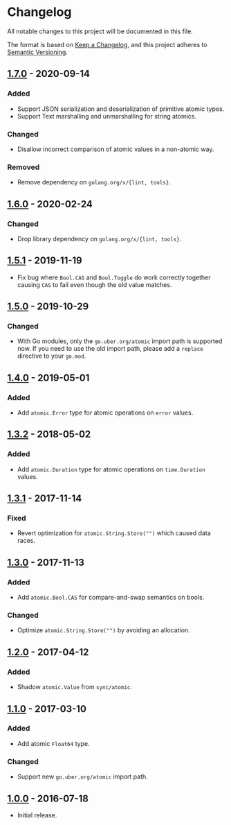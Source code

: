 # Changelog

All notable changes to this project will be documented in this file.

The format is based on [Keep a Changelog](https://keepachangelog.com/en/1.0.0/),
and this project adheres to [Semantic Versioning](https://semver.org/spec/v2.0.0.html).

## [1.7.0] - 2020-09-14

### Added

- Support JSON serialization and deserialization of primitive atomic types.
- Support Text marshalling and unmarshalling for string atomics.

### Changed

- Disallow incorrect comparison of atomic values in a non-atomic way.

### Removed

- Remove dependency on `golang.org/x/{lint, tools}`.

## [1.6.0] - 2020-02-24

### Changed

- Drop library dependency on `golang.org/x/{lint, tools}`.

## [1.5.1] - 2019-11-19

- Fix bug where `Bool.CAS` and `Bool.Toggle` do work correctly together
  causing `CAS` to fail even though the old value matches.

## [1.5.0] - 2019-10-29

### Changed

- With Go modules, only the `go.uber.org/atomic` import path is supported now.
  If you need to use the old import path, please add a `replace` directive to
  your `go.mod`.

## [1.4.0] - 2019-05-01

### Added

- Add `atomic.Error` type for atomic operations on `error` values.

## [1.3.2] - 2018-05-02

### Added

- Add `atomic.Duration` type for atomic operations on `time.Duration` values.

## [1.3.1] - 2017-11-14

### Fixed

- Revert optimization for `atomic.String.Store("")` which caused data races.

## [1.3.0] - 2017-11-13

### Added

- Add `atomic.Bool.CAS` for compare-and-swap semantics on bools.

### Changed

- Optimize `atomic.String.Store("")` by avoiding an allocation.

## [1.2.0] - 2017-04-12

### Added

- Shadow `atomic.Value` from `sync/atomic`.

## [1.1.0] - 2017-03-10

### Added

- Add atomic `Float64` type.

### Changed

- Support new `go.uber.org/atomic` import path.

## [1.0.0] - 2016-07-18

- Initial release.

[1.7.0]: https://github.com/uber-go/atomic/compare/v1.6.0...v1.7.0
[1.6.0]: https://github.com/uber-go/atomic/compare/v1.5.1...v1.6.0
[1.5.1]: https://github.com/uber-go/atomic/compare/v1.5.0...v1.5.1
[1.5.0]: https://github.com/uber-go/atomic/compare/v1.4.0...v1.5.0
[1.4.0]: https://github.com/uber-go/atomic/compare/v1.3.2...v1.4.0
[1.3.2]: https://github.com/uber-go/atomic/compare/v1.3.1...v1.3.2
[1.3.1]: https://github.com/uber-go/atomic/compare/v1.3.0...v1.3.1
[1.3.0]: https://github.com/uber-go/atomic/compare/v1.2.0...v1.3.0
[1.2.0]: https://github.com/uber-go/atomic/compare/v1.1.0...v1.2.0
[1.1.0]: https://github.com/uber-go/atomic/compare/v1.0.0...v1.1.0
[1.0.0]: https://github.com/uber-go/atomic/releases/tag/v1.0.0
